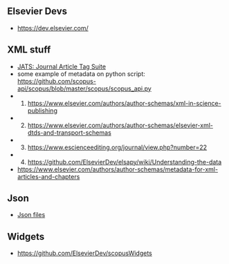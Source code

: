 ## Elsevier Devs
* https://dev.elsevier.com/

## XML stuff
* [JATS: Journal Article Tag Suite](http://jats.niso.org/1.1/)
* some example of metadata on python script: https://github.com/scopus-api/scopus/blob/master/scopus/scopus_api.py
* 1) https://www.elsevier.com/authors/author-schemas/xml-in-science-publishing
* 2) https://www.elsevier.com/authors/author-schemas/elsevier-xml-dtds-and-transport-schemas
* 3) https://www.escienceediting.org/journal/view.php?number=22
* 4) https://github.com/ElsevierDev/elsapy/wiki/Understanding-the-data
* https://www.elsevier.com/authors/author-schemas/metadata-for-xml-articles-and-chapters

## Json
* [Json files](http://jsonlines.org/)

## Widgets
* https://github.com/ElsevierDev/scopusWidgets


